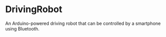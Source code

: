 # DrivingRobot
An Arduino-powered driving robot that can be controlled by a smartphone using Bluetooth.
